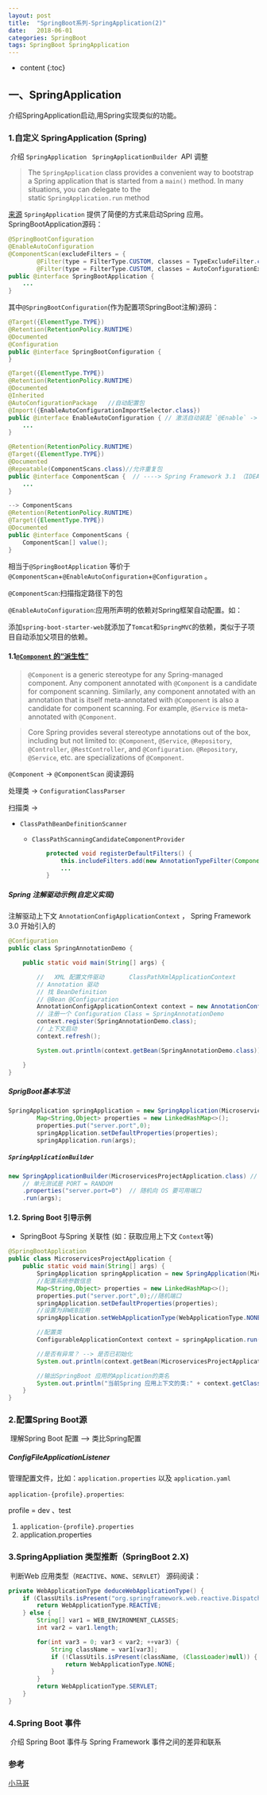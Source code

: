 ```yaml
---
layout: post
title:  "SpringBoot系列-SpringApplication(2)"
date:   2018-06-01
categories: SpringBoot
tags: SpringBoot SpringApplication
---
```


* content
{:toc}

## 一、SpringApplication

  介绍SpringApplication启动,用Spring实现类似的功能。



### 1.自定义 SpringApplication  (Spring)

​	介绍 `SpringApplication ` `SpringApplicationBuilder `API 调整

> The `SpringApplication` class provides a convenient way to bootstrap a Spring application that is started from a `main()` method. In many situations, you can delegate to the static `SpringApplication.run` method

[来源](https://docs.spring.io/spring-boot/docs/2.0.4.RELEASE/reference/htmlsingle/#boot-features-spring-application)  `SpringApplication` 提供了简便的方式来启动Spring 应用。 SpringBootApplication源码：

```java
@SpringBootConfiguration
@EnableAutoConfiguration
@ComponentScan(excludeFilters = {
		@Filter(type = FilterType.CUSTOM, classes = TypeExcludeFilter.class),
		@Filter(type = FilterType.CUSTOM, classes = AutoConfigurationExcludeFilter.class) })
public @interface SpringBootApplication {
    ...
}
```
其中`@SpringBootConfiguration`(作为配置项SpringBoot注解)源码：

```java
@Target({ElementType.TYPE})
@Retention(RetentionPolicy.RUNTIME)
@Documented
@Configuration
public @interface SpringBootConfiguration {
}

@Target({ElementType.TYPE})
@Retention(RetentionPolicy.RUNTIME)
@Documented
@Inherited
@AutoConfigurationPackage   //自动配置包
@Import({EnableAutoConfigurationImportSelector.class})
public @interface EnableAutoConfiguration { // 激活自动装配 `@Enable` -> `@Enable` 开头的
	...
}

@Retention(RetentionPolicy.RUNTIME)
@Target({ElementType.TYPE})
@Documented
@Repeatable(ComponentScans.class)//允许重复包
public @interface ComponentScan {  // ----> Spring Framework 3.1 （IDEA 快捷键可查看）
	...
}

--> ComponentScans
@Retention(RetentionPolicy.RUNTIME)
@Target({ElementType.TYPE})
@Documented
public @interface ComponentScans {
    ComponentScan[] value(); 
}
```



相当于`@SpringBootApplication` 等价于`@ComponentScan`+`@EnableAutoConfiguration`+`@Configuration` 。

`@ComponentScan`:扫描指定路径下的包

`@EnableAutoConfiguration`:应用所声明的依赖对Spring框架自动配置。如：

添加`spring-boot-starter-web`就添加了`Tomcat`和`SpringMVC`的依赖，类似于子项目自动添加父项目的依赖。

#### 1.1[`@Component` 的“派生性”](https://github.com/spring-projects/spring-framework/wiki/Spring-Annotation-Programming-Model)

> `@Component` is a generic stereotype for any Spring-managed component. Any component annotated with `@Component` is a candidate for component scanning. Similarly, any component annotated with an annotation that is itself meta-annotated with `@Component` is also a candidate for component scanning. For example, `@Service` is meta-annotated with `@Component`.

> Core Spring provides several stereotype annotations out of the box, including but not limited to: `@Component`, `@Service`, `@Repository`, `@Controller`, `@RestController`, and `@Configuration`. `@Repository`, `@Service`, etc. are specializations of `@Component`.

`@Component` -> `@ComponentScan`  阅读源码

处理类 -> `ConfigurationClassParser`

扫描类 -> 

* `ClassPathBeanDefinitionScanner`

  * `ClassPathScanningCandidateComponentProvider`

    ```java
    	protected void registerDefaultFilters() {
    		this.includeFilters.add(new AnnotationTypeFilter(Component.class));
        	...
    	}
    ```

##### Spring 注解驱动示例(自定义实现)

注解驱动上下文 `AnnotationConfigApplicationContext` ， Spring Framework 3.0 开始引入的

```java
@Configuration
public class SpringAnnotationDemo {

    public static void main(String[] args) {

        //   XML 配置文件驱动       ClassPathXmlApplicationContext
        // Annotation 驱动
        // 找 BeanDefinition
        // @Bean @Configuration
        AnnotationConfigApplicationContext context = new AnnotationConfigApplicationContext();
        // 注册一个 Configuration Class = SpringAnnotationDemo
        context.register(SpringAnnotationDemo.class);
        // 上下文启动
        context.refresh();

        System.out.println(context.getBean(SpringAnnotationDemo.class));

    }
}
```

##### SprigBoot基本写法

```java
SpringApplication springApplication = new SpringApplication(MicroservicesProjectApplication.class);
        Map<String,Object> properties = new LinkedHashMap<>();
        properties.put("server.port",0);
        springApplication.setDefaultProperties(properties);
        springApplication.run(args);
```
##### `SpringApplicationBuilder`

```java
new SpringApplicationBuilder(MicroservicesProjectApplication.class) // Fluent API
    // 单元测试是 PORT = RANDOM
    .properties("server.port=0")  // 随机向 OS 要可用端口
    .run(args);
```

#### 1.2. Spring Boot 引导示例

- SpringBoot 与Spring 关联性  (如：获取应用上下文 `Context`等)

```java
@SpringBootApplication
public class MicroservicesProjectApplication {
    public static void main(String[] args) {
        SpringApplication springApplication = new SpringApplication(MicroservicesProjectApplication.class);
        //配置系统参数信息
        Map<String,Object> properties = new LinkedHashMap<>();
        properties.put("server.port",0);//随机端口
        springApplication.setDefaultProperties(properties);
        //设置为非WEB应用
        springApplication.setWebApplicationType(WebApplicationType.NONE);

        //配置类
        ConfigurableApplicationContext context = springApplication.run(args);

        //是否有异常？ --> 是否已初始化
        System.out.println(context.getBean(MicroservicesProjectApplication.class));

        //输出SpringBoot 应用的Application的类名
        System.out.println("当前Spring 应用上下文的类:" + context.getClass().getName()); 
    }
}
```


### 2.配置Spring Boot源

​	理解Spring Boot 配置  --> 类比Spring配置

##### ConfigFileApplicationListener

管理配置文件，比如：`application.properties` 以及 `application.yaml`

`application-{profile}.properties`:

profile  = dev 、test

1. `application-{profile}.properties`
2. application.properties


### 3.SpringAppliation 类型推断（SpringBoot 2.X)

​	判断Web 应用类型（`REACTIVE`、`NONE`、`SERVLET`）   源码阅读：

```java
private WebApplicationType deduceWebApplicationType() {
    if (ClassUtils.isPresent("org.springframework.web.reactive.DispatcherHandler", (ClassLoader)null) && !ClassUtils.isPresent("org.springframework.web.servlet.DispatcherServlet", (ClassLoader)null) && !ClassUtils.isPresent("org.glassfish.jersey.server.ResourceConfig", (ClassLoader)null)) {
        return WebApplicationType.REACTIVE;
    } else {
        String[] var1 = WEB_ENVIRONMENT_CLASSES;
        int var2 = var1.length;

        for(int var3 = 0; var3 < var2; ++var3) {
            String className = var1[var3];
            if (!ClassUtils.isPresent(className, (ClassLoader)null)) {
                return WebApplicationType.NONE;
            }
        }
        return WebApplicationType.SERVLET;
    }
}
```

### 4.Spring Boot 事件

​	介绍 Spring Boot 事件与 Spring Framework 事件之间的差异和联系



### 参考

[小马哥](https://github.com/mercyblitz)